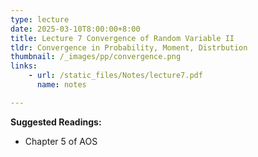 ```yaml
---
type: lecture
date: 2025-03-10T8:00:00+8:00
title: Lecture 7 Convergence of Random Variable II
tldr: Convergence in Probability, Moment, Distrbution
thumbnail: /_images/pp/convergence.png
links: 
    - url: /static_files/Notes/lecture7.pdf
      name: notes

---
```

**Suggested Readings:**

- Chapter 5 of AOS


